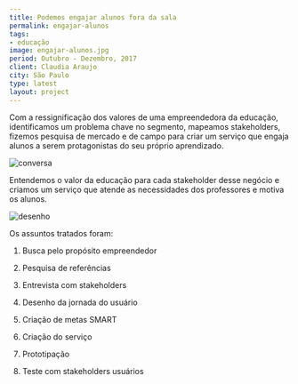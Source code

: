 ```yaml
---
title: Podemos engajar alunos fora da sala
permalink: engajar-alunos
tags:
- educação
image: engajar-alunos.jpg
period: Outubro - Dezembro, 2017
client: Claudia Araujo
city: São Paulo
type: latest
layout: project
---
```


Com a ressignificação dos valores de uma empreendedora da educação, identificamos um problema chave no segmento, mapeamos stakeholders, fizemos pesquisa de mercado e de campo para criar um serviço que engaja alunos a serem protagonistas do seu próprio aprendizado.

![conversa](./upload/twist-conversa.jpg "Tela a")

Entendemos o valor da educação para cada stakeholder desse negócio e criamos um serviço que atende as necessidades dos professores e motiva os alunos.

![desenho](./upload/twist-desenho.jpg "Tela b")

Os assuntos tratados foram:

1. Busca pelo propósito empreendedor

2. Pesquisa de referências

3. Entrevista com stakeholders

4. Desenho da jornada do usuário

5. Criação de metas SMART

6. Criação do serviço

7. Prototipação

8. Teste com stakeholders usuários
